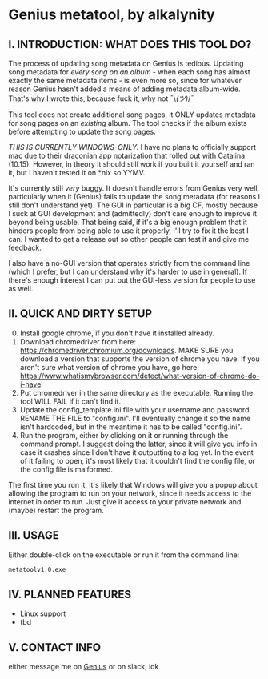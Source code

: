 # Genius metatool, by alkalynity

## I. INTRODUCTION: WHAT DOES THIS TOOL DO?

The process of updating song metadata on Genius is tedious. Updating song metadata for *every song on an album* - when each song has almost exactly the same metadata items - is even more so, since for whatever reason Genius hasn't added a means of adding metadata album-wide. That's why I wrote this, because fuck it, why not ¯\\_(ツ)_/¯

This tool does not create additional song pages, it ONLY updates metadata for song pages on an *existing* album. The tool checks if the album exists before attempting to update the song pages.

*THIS IS CURRENTLY WINDOWS-ONLY.* I have no plans to officially support mac due to their draconian app notarization that rolled out with Catalina (10.15). However, in theory it should still work if you built it yourself and ran it, but I haven't tested it on \*nix so YYMV.

It's currently still *very* buggy. It doesn't handle errors from Genius very well, particularly when it (Genius) fails to update the song metadata (for reasons I still don't understand yet). The GUI in particular is a big CF, mostly because I suck at GUI development and (admittedly) don't care enough to improve it beyond being usable. That being said, if it's a big enough problem that it hinders people from being able to use it properly, I'll try to fix it the best I can. I wanted to get a release out so other people can test it and give me feedback.

I also have a no-GUI version that operates strictly from the command line (which I prefer, but I can understand why it's harder to use in general). If there's enough interest I can put out the GUI-less version for people to use as well.

## II. QUICK AND DIRTY SETUP
0. Install google chrome, if you don't have it installed already.
1. Download chromedriver from here: https://chromedriver.chromium.org/downloads. MAKE SURE you download a version that supports the version of chrome you have. If you aren't sure what version of chrome you have, go here: https://www.whatismybrowser.com/detect/what-version-of-chrome-do-i-have
2. Put chromedriver in the same directory as the executable. Running the tool WILL FAIL if it can't find it.
3. Update the config_template.ini file with your username and password. RENAME THE FILE to "config.ini". I'll eventually change it so the name isn't hardcoded, but in the meantime it has to be called "config.ini".
4. Run the program, either by clicking on it or running through the command prompt. I suggest doing the latter, since it will give you info in case it crashes since I don't have it outputting to a log yet. In the event of it failing to open, it's most likely that it couldn't find the config file, or the config file is malformed.

The first time you run it, it's likely that Windows will give you a popup about allowing the program to run on your network, since it needs access to the internet in order to run. Just give it access to your private network and (maybe) restart the program.

## III. USAGE

Either double-click on the executable or run it from the command line:
```sh
metatoolv1.0.exe
```

## IV. PLANNED FEATURES
* Linux support
* tbd

## V. CONTACT INFO
either message me on [Genius](https://genius.com/Alkalynity) or on slack, idk
